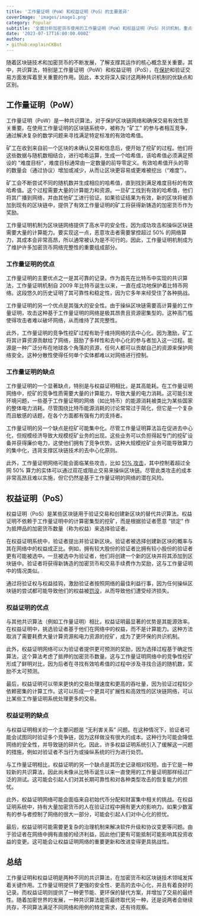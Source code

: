 ```yaml
---
title: '工作量证明（PoW）和权益证明（PoS）的主要差异'
coverImage: 'images/image1.png'
category: Popular
subtitle: '全面分析加密货币使用的工作量证明（PoW）和权益证明（PoS）共识机制，重点介绍它们的优缺点和特性。'
date: '2023-07-17T16:00:00.000Z'
author: 
- github:explainCKBot
---
```


随着区块链技术和加密货币的不断发展，了解支撑其运作的核心概念至关重要。其中，共识算法，特别是工作量证明（PoW）和权益证明（PoS），在[保护](https://www.nervos.org/knowledge-base/sybil_attacks_consensus_mechanisms_(explainCKBot))和验证交易方面发挥着至关重要的作用。因此，本文将深入探讨这两种共识机制的优缺点和区别。




## 工作量证明（PoW）

工作量证明（PoW）是一种共识算法，对于保护区块链网络和确保交易有效性至关重要。在使用工作量证明的区块链系统中，被称为 "矿工" 的参与者相互竞争，通过解决复杂的数学问题来寻找满足特定标准的有效哈希值。

矿工在收到来自前一个区块的未确认交易和信息后，便开始了挖矿的过程。他们将这些数据与随机数相结合，进行哈希运算，生成一个哈希值，该哈希值必须满足预设的 "难度目标"，难度目标通常由一定数量的前导零定义。有效哈希值开头的零的数量会（通过协议）增加或减少，从而让区块更容易或更难被挖出（“难度”）。

矿工会不断尝试不同的随机数并生成相应的哈希值，直到找到满足难度目标的有效哈希值。这个过程需要大量的计算能力和资源。一旦矿工找到有效的哈希值，他们将其广播到网络，并由其他矿工进行验证。如果验证结果为有效，新的区块将被添加到现有的区块链中，提供了有效工作量证明的矿工将获得新铸造的加密货币作为奖励。

工作量证明机制为区块链网络提供了高水平的安全性，因为成功攻击和操纵区块链需要大量的计算能力。要实现这一点，恶意攻击者需要掌控超过 50% 的网络算力，其成本会非常高昂，所以通常被认为是不可行的。因此，工作量证明机制成为了维护许多加密货币网络完整性的重要组成部分。


### 工作量证明的优点

工作量证明的主要优点之一是其可靠的记录。作为首先在比特币中实现的共识算法，工作量证明机制自 2009 年比特币诞生以来，一直在成功地保护着比特币网络。这段悠久的历史证明了其可靠性和稳定性，因为它多年来经受住了各种挑战。

工作量证明的另一个优点是其强大的安全性。由于操纵区块链需要高计算量的工作量证明，攻击这种基于工作量证明的网络是极其昂贵且资源密集型的。这种高门槛使得攻击者难以破坏网络，从而维持了其完整性。

此外，工作量证明的竞争性挖矿过程有助于维持网络的去中心化。因为激励，矿工将其计算资源贡献给了网络，鼓励了多样性和去中心化的参与者加入这一过程。能源是一种广泛分布在地球各个角落的资源，任何人都可以贡献自己的资源来保护网络安全。这种分散性使得任何单个实体都难以对网络进行控制。


### 工作量证明的缺点

工作量证明的一个显著缺点，特别是与权益证明相比，是其高能耗。在工作量证明网络中，挖矿的竞争性质需要大量的计算能力，导致大量的电力消耗。这可能引发环境问题，一些基于工作量证明的网络（如比特币）的能源消耗被类比为某些国家的整体电力消耗。尽管围绕比特币能源消耗的讨论常常过于简化，但它是一个复杂而且敏感的话题，在各个方面都有强有力的支持者。

工作量证明的另一个缺点是挖矿可能集中化。尽管工作量证明算法旨在促进去中心化，但规模经济导致大规模挖矿业务的出现。这些业务可以负担得起专门的挖矿设备并获得廉价电力，这使他们拥有了竞争优势。这种大规模挖矿业务可能导致算力的集中化，违背支撑区块链技术的去中心化原则。

此外，工作量证明网络可能会面临某些攻击，比如 [51% 攻击](https://www.nervos.org/knowledge-base/what_is_51_attack)，其中控制着超过全网 50% 算力的实体可以通过双花或阻止交易来操纵区块链。尽管此类攻击的成本非常高昂且难以实施，但它仍然是基于工作量证明的网络的潜在风险。



## 权益证明（PoS）

权益证明（PoS）是某些区块链用于验证交易和创建新区块的替代共识算法。权益证明不依赖于工作量证明中的计算密集型的挖矿，而是根据验证者愿意 “锁定” 作为抵押品的加密货币数量（称为权益）来选择验证者。

在权益证明系统中，验证者提出并验证新区块。验证者被选择创建新区块的概率与其在网络中的权益成正比。例如，拥有较大股份的验证者比拥有较小股份的验证者更有可能被选中。一旦被选中为验证者，他们将创建一个新的区块并将其添加到区块链中。验证者将获得新铸造的加密货币和交易手续费作为奖励，这与工作量证明中的情况类似。

通过将验证权与权益挂钩，激励验证者按照网络的最佳利益行事，因为任何操纵区块链的尝试都可能导致他们的权益被[罚没](https://www.nervos.org/knowledge-base/slashing_in_PoS_%28explainCKBot%29)，从而导致他们遭受经济损失。


### 权益证明的优点

与其他共识算法（例如工作量证明）相比，权益证明最显著的优势是其能源效率。在权益证明中，挑选验证者基于他们在网络中的权益，而不是计算能力。这种方法取消了需要耗费大量计算资源和电力资源的挖矿，成为了更环保的共识机制。

此外，权益证明网络可以为验证者提供更可预测的奖励，因为选择过程基于确定性算法，这个算法考虑了抵押的加密货币数量。这与工作量证明网络中的竞争性挖矿形成了鲜明对比，因为后者在寻找有效哈希值的过程中涉及寻找合适的随机数，奖励不太可预测。

最后，权益证明可以带来更快的交易处理速度和更高的吞吐量，因为验证过程较少依赖密集的计算工作。这可以形成一个更具可扩展性和高效性的区块链网络，可以比某些工作量证明系统处理更多的交易。


### 权益证明的缺点

与权益证明相关的一个主要问题是 “无利害关系” 问题。在这种情况下，验证者可能会试图同时验证多个竞争链，因为这样做没有很大的成本。这种行为可能会降低网络的安全性，并导致链的碎片化。因此，许多权益证明系统引入了缓解这一问题的措施，例如对验证者不当行为或操纵系统的行为进行处罚。

与工作量证明相比，权益证明的另一个缺点是其历史记录相对较短。由于它是一种较新的共识算法，因此尚未像从比特币诞生以来一直使用的工作量证明那样经过广泛的测试。这可能会引起人们对其长期可靠性和对各种类型攻击的恢复能力的担忧。

此外，权益证明网络可能会面临来自初始代币分配和财富集中相关的挑战。在权益证明系统中，持有大量加密货币的人在验证过程中拥有更大的影响力。如果少数富有的参与者控制了网络的很大一部分，可能会引起人们对中心化的担忧。

最后，权益证明可能需要更复杂的治理机制来解决软件升级和协议变更等问题。由于验证者在网络中拥有直接的经济利益，因此他们更有可能抵制可能影响其投资收益的变更。这可能会让权益证明网络的重要更新和改进变得更具挑战性。



## 总结

工作量证明和权益证明是两种不同的共识算法，在加密货币和区块链技术领域发挥着关键作用。工作量证明提供了更强的安全性、更高的去中心化，并且有着良好的记录。而权益证明则提供了一种更节能、更环保的替代方案，并增加了交易的最终性。随着加密世界的发展，一种共识算法能否最终取代另一种，还是说两者会继续共存，不同算法满足不同网络和用例的特定需求，还有待观察。

